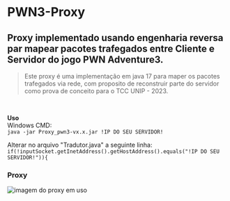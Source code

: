 # PWN3-Proxy

## Proxy implementado usando engenharia reversa par mapear pacotes trafegados entre Cliente e Servidor do jogo PWN Adventure3.

>Este proxy é uma implementação em java 17 para maper os pacotes trafegados via rede, com proposito de reconstruir parte do servidor como prova de conceito para o TCC UNIP - 2023.

<br />

**Uso**
<br /> 
Windows CMD:<br /> 
`java -jar Proxy_pwn3-vx.x.jar !IP DO SEU SERVIDOR!`
<br />

Alterar no arquivo "Tradutor.java" a seguinte linha: <br />
`if(!inputSocket.getInetAddress().getHostAddress().equals("!IP DO SEU SERVIDOR!")){`
<br />

### Proxy
![imagem do proxy em uso](https://cdn.discordapp.com/attachments/1122605734115410144/1122645190922993694/Screenshot_1.png)
